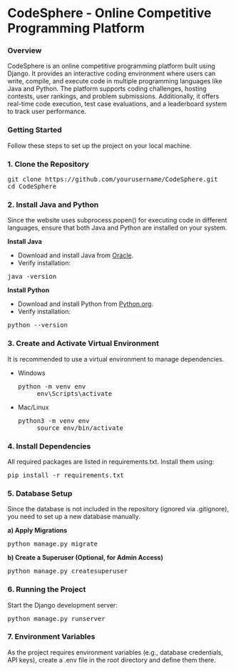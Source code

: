 <h1>CodeSphere - Online Competitive Programming Platform </h1>
<h3>Overview</h3>
<p>
CodeSphere is an online competitive programming platform built using Django. It provides an interactive coding environment where users can write, compile, and execute 
code in multiple programming languages like Java and Python. The platform supports coding challenges, hosting contests, user rankings, and problem submissions. Additionally, it offers real-time code execution, test case evaluations, and a leaderboard system to track user performance.
</p>

<h3>Getting Started</h3>
<p>
Follow these steps to set up the project on your local machine.
<h3><b>1. Clone the Repository</b></h3>
  
<pre>
git clone https://github.com/yourusername/CodeSphere.git
cd CodeSphere
</pre>

<h3><b>2. Install Java and Python</b></h3>
Since the website uses subprocess.popen() for executing code in different languages, ensure that both Java and Python are installed on your system.

<b>Install Java</b>
* Download and install Java from [Oracle](https://www.oracle.com/java/technologies/downloads/?er=221886).
* Verify installation:

<pre>java -version</pre>

<b>Install Python</b>
* Download and install Python from [Python.org](https://www.python.org/downloads/).
* Verify installation:

<pre>python --version</pre>

<h3><b>3. Create and Activate Virtual Environment</b></h3>

It is recommended to use a virtual environment to manage dependencies.<br>

* Windows

  <pre>python -m venv env
       env\Scripts\activate</pre>

* Mac/Linux

  <pre>python3 -m venv env
       source env/bin/activate</pre>

<h3><b>4. Install Dependencies</b></h3>

All required packages are listed in requirements.txt. Install them using:

  <pre>pip install -r requirements.txt</pre>

<h3><b>5. Database Setup</b></h3>

Since the database is not included in the repository (ignored via .gitignore), you need to set up a new database manually.

  <b>a) Apply Migrations</b>

  <pre>python manage.py migrate</pre>

  <b>b) Create a Superuser (Optional, for Admin Access)</b>

  <pre>python manage.py createsuperuser</pre>

<h3><b>6. Running the Project</b></h3>

Start the Django development server:

<pre>python manage.py runserver</pre>

<h3><b>7. Environment Variables</b></h3>

As the project requires environment variables (e.g., database credentials, API keys), create a .env file in the root directory and define them there.

</p>
